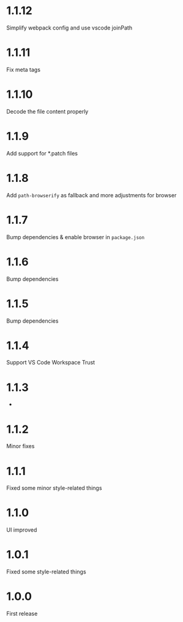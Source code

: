# 1.1.12
Simplify webpack config and use vscode joinPath

# 1.1.11
Fix meta tags

# 1.1.10
Decode the file content properly

# 1.1.9
Add support for *.patch files

# 1.1.8

Add `path-browserify` as fallback and more adjustments for browser

# 1.1.7

Bump dependencies & enable browser in `package.json`

# 1.1.6

Bump dependencies

# 1.1.5

Bump dependencies

# 1.1.4

Support VS Code Workspace Trust

# 1.1.3

-

# 1.1.2

Minor fixes

# 1.1.1

Fixed some minor style-related things

# 1.1.0

UI improved

# 1.0.1

Fixed some style-related things

# 1.0.0

First release
